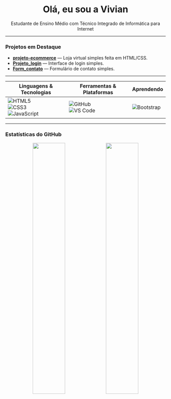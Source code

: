 <img src="img.gif" alt="">

<h1 align="center">Olá, eu sou a Vivian</h1>

<p align="center">
 Estudante de Ensino Médio com Técnico Integrado de Informática para Internet<br>
</p>

---

### Projetos em Destaque

- [**projeto-ecommerce**](https://github.com/VivianOAlmeida/projeto-ecommerce) — Loja virtual simples feita em HTML/CSS.
- [**Projeto_login**](https://github.com/VivianOAlmeida/Projeto_login) — Interface de login simples.
- [**Form_contato**](https://github.com/VivianOAlmeida/form_contato) — Formulário de contato simples.

---

| Linguagens & Tecnologias                                                                                                                                                                                                                                                                                                             | Ferramentas & Plataformas                                                                                                                                                                                                          | Aprendendo                                                                                                                                                                                                                  |
| ------------------------------------------------------------------------------------------------------------------------------------------------------------------------------------------------------------------------------------------------------------------------------------------------------------------------------------ | ---------------------------------------------------------------------------------------------------------------------------------------------------------------------------------------------------------------------------------- | --------------------------------------------------------------------------------------------------------------------------------------------------------------------------------------------------------------------------- |
| ![HTML5](https://img.shields.io/badge/HTML5-E34F26?style=for-the-badge\&logo=html5\&logoColor=white) <br> ![CSS3](https://img.shields.io/badge/CSS3-1572B6?style=for-the-badge\&logo=css3\&logoColor=white) <br> ![JavaScript](https://img.shields.io/badge/JavaScript-F7DF1E?style=for-the-badge\&logo=javascript\&logoColor=black) | ![GitHub](https://img.shields.io/badge/GitHub-181717?style=for-the-badge\&logo=github\&logoColor=white) <br> ![VS Code](https://img.shields.io/badge/VS_Code-007ACC?style=for-the-badge\&logo=visual-studio-code\&logoColor=white) | ![Bootstrap](https://img.shields.io/badge/Bootstrap-563D7C?style=for-the-badge\&logo=bootstrap\&logoColor=white) |


---

### Estatísticas do GitHub

<p align="center">
  <img src="https://github-readme-stats.vercel.app/api?username=VivianOAlmeida&show_icons=true&theme=github_dark" width="45%" />
  <img src="https://github-readme-streak-stats.herokuapp.com/?user=VivianOAlmeida&theme=github-dark-blue" width="45%" />
</p>
